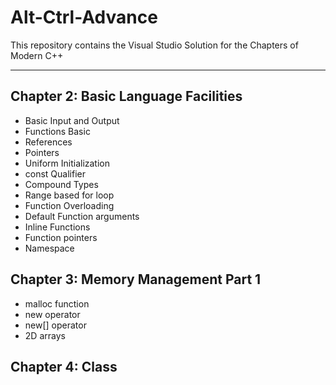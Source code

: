 # Alt-Ctrl-Advance

This repository contains the Visual Studio Solution for the Chapters of Modern C++

---

## Chapter 2: Basic Language Facilities

- Basic Input and Output
- Functions Basic
- References
- Pointers
- Uniform Initialization
- const Qualifier
- Compound Types
- Range based for loop
- Function Overloading
- Default Function arguments
- Inline Functions
- Function pointers
- Namespace

## Chapter 3: Memory Management Part 1

- malloc function
- new operator
- new[] operator
- 2D arrays

## Chapter 4: Class
